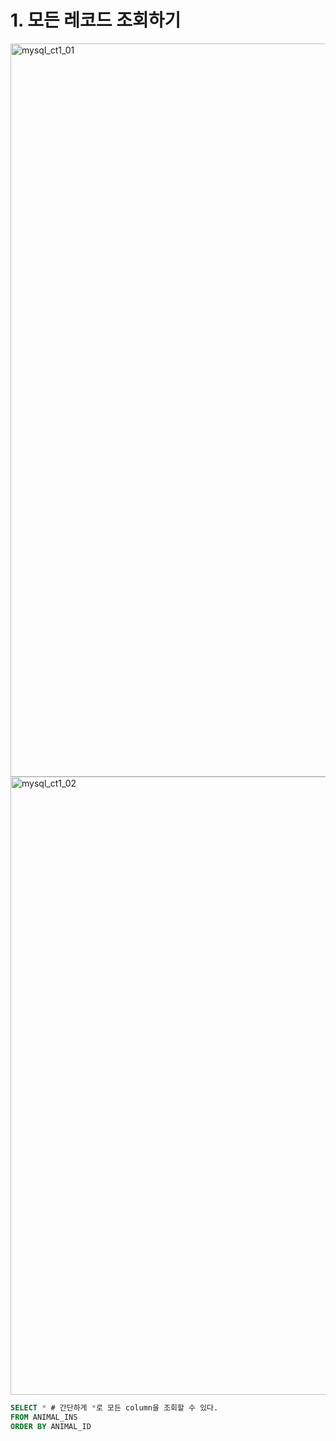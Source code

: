 # 1. 모든 레코드 조회하기

<img width="1173" alt="mysql_ct1_01" src="https://user-images.githubusercontent.com/86516594/170629841-985d89a1-7133-4c1b-a27c-c59423d8dfa0.png">


<img width="989" alt="mysql_ct1_02" src="https://user-images.githubusercontent.com/86516594/170629886-47f86620-ea26-43e4-a6cb-2b65b280feb2.png">


```sql
SELECT * # 간단하게 *로 모든 column을 조회할 수 있다.
FROM ANIMAL_INS
ORDER BY ANIMAL_ID
```

